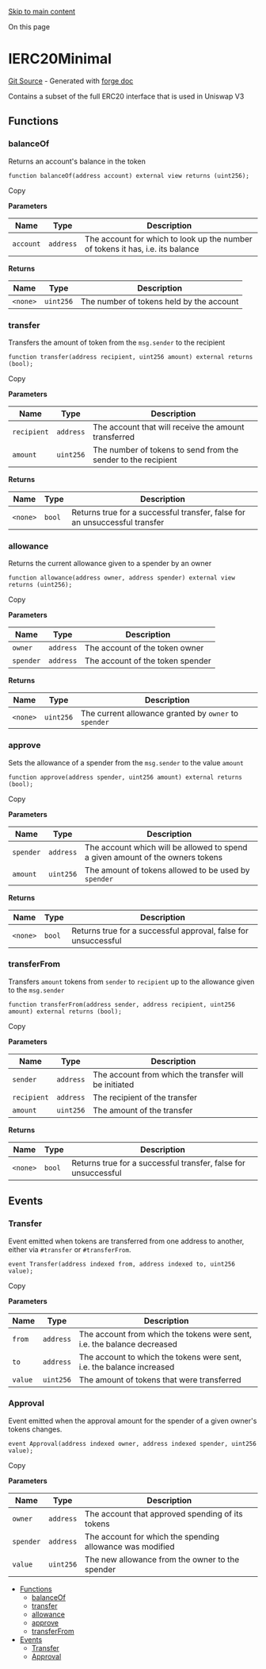 [Skip to main content](https://docs.uniswap.org/contracts/v4/reference/core/interfaces/IERC20Minimal#)

On this page

# IERC20Minimal

[Git Source](https://github.com/uniswap/v4-core/blob/b619b6718e31aa5b4fa0286520c455ceb950276d/src/interfaces/external/IERC20Minimal.sol) \- Generated with [forge doc](https://book.getfoundry.sh/reference/forge/forge-doc)

Contains a subset of the full ERC20 interface that is used in Uniswap V3

## Functions [​](https://docs.uniswap.org/contracts/v4/reference/core/interfaces/IERC20Minimal\#functions "Direct link to heading")

### balanceOf [​](https://docs.uniswap.org/contracts/v4/reference/core/interfaces/IERC20Minimal\#balanceof "Direct link to heading")

Returns an account's balance in the token

```codeBlockLines_mRuA
function balanceOf(address account) external view returns (uint256);

```

Copy

**Parameters**

| Name | Type | Description |
| --- | --- | --- |
| `account` | `address` | The account for which to look up the number of tokens it has, i.e. its balance |

**Returns**

| Name | Type | Description |
| --- | --- | --- |
| `<none>` | `uint256` | The number of tokens held by the account |

### transfer [​](https://docs.uniswap.org/contracts/v4/reference/core/interfaces/IERC20Minimal\#transfer "Direct link to heading")

Transfers the amount of token from the `msg.sender` to the recipient

```codeBlockLines_mRuA
function transfer(address recipient, uint256 amount) external returns (bool);

```

Copy

**Parameters**

| Name | Type | Description |
| --- | --- | --- |
| `recipient` | `address` | The account that will receive the amount transferred |
| `amount` | `uint256` | The number of tokens to send from the sender to the recipient |

**Returns**

| Name | Type | Description |
| --- | --- | --- |
| `<none>` | `bool` | Returns true for a successful transfer, false for an unsuccessful transfer |

### allowance [​](https://docs.uniswap.org/contracts/v4/reference/core/interfaces/IERC20Minimal\#allowance "Direct link to heading")

Returns the current allowance given to a spender by an owner

```codeBlockLines_mRuA
function allowance(address owner, address spender) external view returns (uint256);

```

Copy

**Parameters**

| Name | Type | Description |
| --- | --- | --- |
| `owner` | `address` | The account of the token owner |
| `spender` | `address` | The account of the token spender |

**Returns**

| Name | Type | Description |
| --- | --- | --- |
| `<none>` | `uint256` | The current allowance granted by `owner` to `spender` |

### approve [​](https://docs.uniswap.org/contracts/v4/reference/core/interfaces/IERC20Minimal\#approve "Direct link to heading")

Sets the allowance of a spender from the `msg.sender` to the value `amount`

```codeBlockLines_mRuA
function approve(address spender, uint256 amount) external returns (bool);

```

Copy

**Parameters**

| Name | Type | Description |
| --- | --- | --- |
| `spender` | `address` | The account which will be allowed to spend a given amount of the owners tokens |
| `amount` | `uint256` | The amount of tokens allowed to be used by `spender` |

**Returns**

| Name | Type | Description |
| --- | --- | --- |
| `<none>` | `bool` | Returns true for a successful approval, false for unsuccessful |

### transferFrom [​](https://docs.uniswap.org/contracts/v4/reference/core/interfaces/IERC20Minimal\#transferfrom "Direct link to heading")

Transfers `amount` tokens from `sender` to `recipient` up to the allowance given to the `msg.sender`

```codeBlockLines_mRuA
function transferFrom(address sender, address recipient, uint256 amount) external returns (bool);

```

Copy

**Parameters**

| Name | Type | Description |
| --- | --- | --- |
| `sender` | `address` | The account from which the transfer will be initiated |
| `recipient` | `address` | The recipient of the transfer |
| `amount` | `uint256` | The amount of the transfer |

**Returns**

| Name | Type | Description |
| --- | --- | --- |
| `<none>` | `bool` | Returns true for a successful transfer, false for unsuccessful |

## Events [​](https://docs.uniswap.org/contracts/v4/reference/core/interfaces/IERC20Minimal\#events "Direct link to heading")

### Transfer [​](https://docs.uniswap.org/contracts/v4/reference/core/interfaces/IERC20Minimal\#transfer-1 "Direct link to heading")

Event emitted when tokens are transferred from one address to another, either via `#transfer` or `#transferFrom`.

```codeBlockLines_mRuA
event Transfer(address indexed from, address indexed to, uint256 value);

```

Copy

**Parameters**

| Name | Type | Description |
| --- | --- | --- |
| `from` | `address` | The account from which the tokens were sent, i.e. the balance decreased |
| `to` | `address` | The account to which the tokens were sent, i.e. the balance increased |
| `value` | `uint256` | The amount of tokens that were transferred |

### Approval [​](https://docs.uniswap.org/contracts/v4/reference/core/interfaces/IERC20Minimal\#approval "Direct link to heading")

Event emitted when the approval amount for the spender of a given owner's tokens changes.

```codeBlockLines_mRuA
event Approval(address indexed owner, address indexed spender, uint256 value);

```

Copy

**Parameters**

| Name | Type | Description |
| --- | --- | --- |
| `owner` | `address` | The account that approved spending of its tokens |
| `spender` | `address` | The account for which the spending allowance was modified |
| `value` | `uint256` | The new allowance from the owner to the spender |

- [Functions](https://docs.uniswap.org/contracts/v4/reference/core/interfaces/IERC20Minimal#functions)
  - [balanceOf](https://docs.uniswap.org/contracts/v4/reference/core/interfaces/IERC20Minimal#balanceof)
  - [transfer](https://docs.uniswap.org/contracts/v4/reference/core/interfaces/IERC20Minimal#transfer)
  - [allowance](https://docs.uniswap.org/contracts/v4/reference/core/interfaces/IERC20Minimal#allowance)
  - [approve](https://docs.uniswap.org/contracts/v4/reference/core/interfaces/IERC20Minimal#approve)
  - [transferFrom](https://docs.uniswap.org/contracts/v4/reference/core/interfaces/IERC20Minimal#transferfrom)
- [Events](https://docs.uniswap.org/contracts/v4/reference/core/interfaces/IERC20Minimal#events)
  - [Transfer](https://docs.uniswap.org/contracts/v4/reference/core/interfaces/IERC20Minimal#transfer-1)
  - [Approval](https://docs.uniswap.org/contracts/v4/reference/core/interfaces/IERC20Minimal#approval)